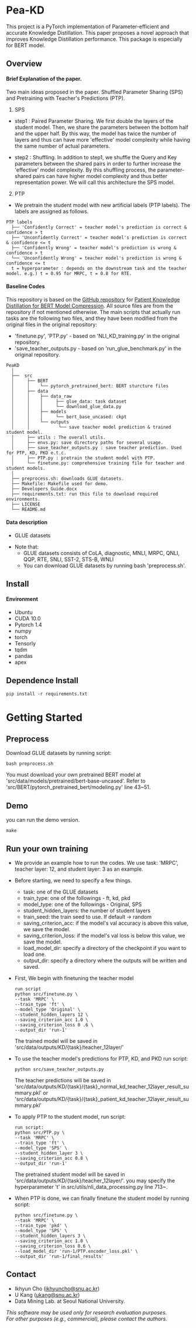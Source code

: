 # Pea-KD 
This project is a PyTorch implementation of Parameter-efficient and accurate Knowledge Distillation. This paper proposes a novel approach that improves Knowledge Distillation performance. This package is especially for BERT model.  

## Overview
#### Brief Explanation of the paper. 
Two main ideas proposed in the paper. Shuffled Parameter Sharing (SPS) and Pretraining with Teacher's Predictions (PTP). 

1) SPS 

- step1 : Paired Parameter Sharing. 
We first double the layers of the student model. Then, we share the parameters between the bottom half and the upper half. 
By this way, the model has twice the number of layers and thus can have more 'effective' model complexity while having the same number of actual parameters. 

- step2 : Shuffling. 
In addition to step1, we shuffle the Query and Key parameters between the shared pairs in order to further increase the 'effective' model complexity. 
By this shuffling process, the parameter-shared pairs can have higher model complexity and thus better representation power. 
We will call this architecture the SPS model. 

2) PTP 

- We pretrain the student model with new artificial labels (PTP labels). The labels are assigned as follows.

``` Unicode
PTP labels 
  ├── 'Confidently Correct' = teacher model's prediction is correct & confidence > t 
  ├── 'Unconfidently Correct' = teacher model's prediction is correct & confidence <= t 
  ├── 'Confidently Wrong' = teacher model's prediction is wrong & confidence > t 
  └── 'Unconfidently Wrong' = teacher model's prediction is wrong & confidence <= t
  t = hyperparameter : depends on the downstream task and the teacher model. e.g.) t = 0.95 for MRPC, t = 0.8 for RTE.
```  
#### Baseline Codes
This repository is based on the [GitHub repository](https://github.com/intersun/PKD-for-BERT-Model-Compression) for [Patient Knowledge Distillation for BERT Model Compression](https://arxiv.org/abs/1908.09355). All source files are from the repository if not mentioned otherwise. The main scripts that actually run tasks are the following two files, and they have been modified from the original files in the original repository:
- 'finetune.py', 'PTP.py' - based on 'NLI_KD_training.py' in the original repository.
- 'save_teacher_outputs.py - based on 'run_glue_benchmark.py' in the original repository.

``` Unicode
PeaKD
  │
  ├──  src        
  │     ├── BERT
  │     │    └── pytorch_pretrained_bert: BERT sturcture files
  │     ├── data
  │     │    ├── data_raw
  │     │    │     ├── glue_data: task dataset
  │     │    │     └── download_glue_data.py
  │     │    ├── models
  │     │    │     └── bert_base_uncased: ckpt
  │     │    └── outputs
  │     │           └── save teacher model prediction & trained student model.
  │     ├── utils : The overall utils. 
  │     ├── envs.py: save directory paths for several usage.
  │     ├── save_teacher_outputs.py : save teacher prediction. Used for PTP, KD, PKD e.t.c. 
  │     ├── PTP.py : pretrain the student model with PTP. 
  │     └── finetune.py: comprehensive training file for teacher and student models.
  │
  ├── preprocess.sh: downloads GLUE datasets.
  ├── Makefile: Makefile used for demo.
  ├── Developers_Guide.docx
  ├── requirements.txt: run this file to download required environments.
  ├── LICENSE
  └── README.md
```

#### Data description
- GLUE datasets

* Note that: 
    * GLUE datasets consists of CoLA, diagnostic, MNLI, MRPC, QNLI, QQP, RTE, SNLI, SST-2, STS-B, WNLI
    * You can download GLUE datasets by running bash 'preprocess.sh'.


## Install 

#### Environment 
* Ubuntu
* CUDA 10.0
* Pytorch 1.4 
* numpy
* torch
* Tensorly
* tqdm
* pandas
* apex

## Dependence Install
```
pip install -r requirements.txt
```

# Getting Started

## Preprocess
Download GLUE datasets by running script:
```
bash preprocess.sh
```
You must download your own pretrained BERT model at 'src/data/models/pretrained/bert-base-uncased'. 
Refer to 'src/BERT/pytorch_pretrained_bert/modeling.py' line 43~51.

## Demo 
you can run the demo version.
```
make
```

## Run your own training  
* We provide an example how to run the codes. We use task: 'MRPC', teacher layer: 12, and student layer: 3 as an example.
* Before starting, we need to specify a few things.
    * task: one of the GLUE datasets
    * train_type: one of the followings - ft, kd, pkd 
    * model_type: one of the followings - Original, SPS
    * student_hidden_layers: the number of student layers
    * train_seed: the train seed to use. If default -> random 
    * saving_criterion_acc: if the model's val accuracy is above this value, we save the model.
    * saving_criterion_loss: if the model's val loss is below this value, we save the model.
    * load_model_dir: specify a directory of the checkpoint if you want to load one.
    * output_dir: specify a directory where the outputs will be written and saved.
    
* First, We begin with finetuning the teacher model
    ```
    run script
    python src/finetune.py \
    --task 'MRPC' \
    --train_type 'ft' \
    --model_type 'Original' \
    --student_hidden_layers 12 \
    --saving_criterion_acc 1.0 \
    --saving_criterion_loss 0 .6 \
    --output_dir 'run-1'
    ```
    The trained model will be saved in 'src/data/outputs/KD/{task}/teacher_12layer/'

* To use the teacher model's predictions for PTP, KD, and PKD run script:
    ```
    python src/save_teacher_outputs.py
    ```
    The teacher predictions will be saved in 'src/data/outputs/KD/{task}/{task}_normal_kd_teacher_12layer_result_summary.pkl'
    or 'src/data/outputs/KD/{task}/{task}_patient_kd_teacher_12layer_result_summary.pkl'

* To apply PTP to the student model, run script:
    ```
    run script:
    python src/PTP.py \
    --task 'MRPC' \
    --train_type 'ft' \
    --model_type 'SPS' \
    --student_hidden_layer 3 \
    --saving_criterion_acc 0.8 \
    --output_dir 'run-1'
    ```
    The pretrained student model will be saved in 'src/data/outputs/KD/{task}/teacher_12layer/'. 
    you may specify the hyperparameter 't' in src/utils/nli_data_processing.py line 713~.
* When PTP is done, we can finally finetune the student model by running script:
    ```
    python src/finetune.py \
    --task 'MRPC' \
    --train_type 'pkd' \
    --model_type 'SPS' \
    --student_hidden_layers 3 \
    --saving_criterion_acc 1.0 \
    --saving_criterion_loss 0.6 \
    --load_model_dir 'run-1/PTP.encoder_loss.pkl' \
    --output_dir 'run-1/final_results'
    ```
    
## Contact

- Ikhyun Cho (ikhyuncho@snu.ac.kr)
- U Kang (ukang@snu.ac.kr)
- Data Mining Lab. at Seoul National University.

*This software may be used only for research evaluation purposes.*  
*For other purposes (e.g., commercial), please contact the authors.*
